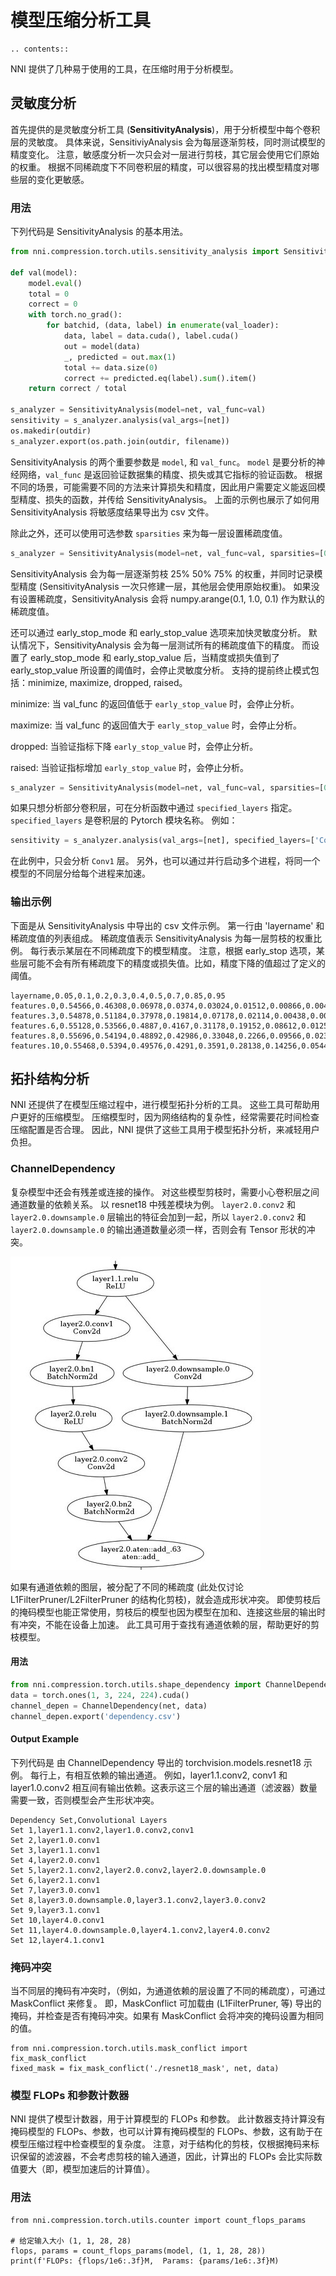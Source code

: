 # 模型压缩分析工具

```eval_rst
.. contents::
```

NNI 提供了几种易于使用的工具，在压缩时用于分析模型。

## 灵敏度分析
首先提供的是灵敏度分析工具 (**SensitivityAnalysis**)，用于分析模型中每个卷积层的灵敏度。 具体来说，SensitiviyAnalysis 会为每层逐渐剪枝，同时测试模型的精度变化。 注意，敏感度分析一次只会对一层进行剪枝，其它层会使用它们原始的权重。 根据不同稀疏度下不同卷积层的精度，可以很容易的找出模型精度对哪些层的变化更敏感。

### 用法

下列代码是 SensitivityAnalysis 的基本用法。
```python
from nni.compression.torch.utils.sensitivity_analysis import SensitivityAnalysis

def val(model):
    model.eval()
    total = 0
    correct = 0
    with torch.no_grad():
        for batchid, (data, label) in enumerate(val_loader):
            data, label = data.cuda(), label.cuda()
            out = model(data)
            _, predicted = out.max(1)
            total += data.size(0)
            correct += predicted.eq(label).sum().item()
    return correct / total

s_analyzer = SensitivityAnalysis(model=net, val_func=val)
sensitivity = s_analyzer.analysis(val_args=[net])
os.makedir(outdir)
s_analyzer.export(os.path.join(outdir, filename))
```

SensitivityAnalysis 的两个重要参数是 `model`, 和 `val_func`。 `model` 是要分析的神经网络，`val_func` 是返回验证数据集的精度、损失或其它指标的验证函数。 根据不同的场景，可能需要不同的方法来计算损失和精度，因此用户需要定义能返回模型精度、损失的函数，并传给 SensitivityAnalysis。 上面的示例也展示了如何用 SensitivityAnalysis 将敏感度结果导出为 csv 文件。

除此之外，还可以使用可选参数 `sparsities` 来为每一层设置稀疏度值。
```python
s_analyzer = SensitivityAnalysis(model=net, val_func=val, sparsities=[0.25, 0.5, 0.75])
```
SensitivityAnalysis 会为每一层逐渐剪枝 25% 50% 75% 的权重，并同时记录模型精度 (SensitivityAnalysis 一次只修建一层，其他层会使用原始权重)。 如果没有设置稀疏度，SensitivityAnalysis 会将 numpy.arange(0.1, 1.0, 0.1) 作为默认的稀疏度值。

还可以通过 early_stop_mode 和 early_stop_value 选项来加快灵敏度分析。 默认情况下，SensitivityAnalysis 会为每一层测试所有的稀疏度值下的精度。 而设置了 early_stop_mode 和 early_stop_value 后，当精度或损失值到了 early_stop_value 所设置的阈值时，会停止灵敏度分析。 支持的提前终止模式包括：minimize, maximize, dropped, raised。

minimize: 当 val_func 的返回值低于 `early_stop_value` 时，会停止分析。

maximize: 当 val_func 的返回值大于 `early_stop_value` 时，会停止分析。

dropped: 当验证指标下降 `early_stop_value` 时，会停止分析。

raised: 当验证指标增加 `early_stop_value` 时，会停止分析。

```python
s_analyzer = SensitivityAnalysis(model=net, val_func=val, sparsities=[0.25, 0.5, 0.75], early_stop_mode='dropped', early_stop_value=0.1)
```
如果只想分析部分卷积层，可在分析函数中通过 `specified_layers` 指定。 `specified_layers` 是卷积层的 Pytorch 模块名称。 例如：
```python
sensitivity = s_analyzer.analysis(val_args=[net], specified_layers=['Conv1'])
```
在此例中，只会分析 `Conv1` 层。 另外，也可以通过并行启动多个进程，将同一个模型的不同层分给每个进程来加速。


### 输出示例
下面是从 SensitivityAnalysis 中导出的 csv 文件示例。 第一行由 'layername' 和稀疏度值的列表组成。 稀疏度值表示 SensitivityAnalysis 为每一层剪枝的权重比例。 每行表示某层在不同稀疏度下的模型精度。 注意，根据 early_stop 选项，某些层可能不会有所有稀疏度下的精度或损失值。比如，精度下降的值超过了定义的阈值。
```
layername,0.05,0.1,0.2,0.3,0.4,0.5,0.7,0.85,0.95
features.0,0.54566,0.46308,0.06978,0.0374,0.03024,0.01512,0.00866,0.00492,0.00184
features.3,0.54878,0.51184,0.37978,0.19814,0.07178,0.02114,0.00438,0.00442,0.00142
features.6,0.55128,0.53566,0.4887,0.4167,0.31178,0.19152,0.08612,0.01258,0.00236
features.8,0.55696,0.54194,0.48892,0.42986,0.33048,0.2266,0.09566,0.02348,0.0056
features.10,0.55468,0.5394,0.49576,0.4291,0.3591,0.28138,0.14256,0.05446,0.01578
```

## 拓扑结构分析
NNI 还提供了在模型压缩过程中，进行模型拓扑分析的工具。 这些工具可帮助用户更好的压缩模型。 压缩模型时，因为网络结构的复杂性，经常需要花时间检查压缩配置是否合理。 因此，NNI 提供了这些工具用于模型拓扑分析，来减轻用户负担。

### ChannelDependency
复杂模型中还会有残差或连接的操作。 对这些模型剪枝时，需要小心卷积层之间通道数量的依赖关系。 以 resnet18 中残差模块为例。 `layer2.0.conv2` 和 `layer2.0.downsample.0` 层输出的特征会加到一起，所以 `layer2.0.conv2` 和 `layer2.0.downsample.0` 的输出通道数量必须一样，否则会有 Tensor 形状的冲突。

![](../../img/channel_dependency_example.jpg)


如果有通道依赖的图层，被分配了不同的稀疏度 (此处仅讨论 L1FilterPruner/L2FilterPruner 的结构化剪枝)，就会造成形状冲突。 即使剪枝后的掩码模型也能正常使用，剪枝后的模型也因为模型在加和、连接这些层的输出时有冲突，不能在设备上加速。 此工具可用于查找有通道依赖的层，帮助更好的剪枝模型。

#### 用法
```python
from nni.compression.torch.utils.shape_dependency import ChannelDependency
data = torch.ones(1, 3, 224, 224).cuda()
channel_depen = ChannelDependency(net, data)
channel_depen.export('dependency.csv')
```

#### Output Example
下列代码是 由 ChannelDependency 导出的 torchvision.models.resnet18 示例。 每行上，有相互依赖的输出通道。 例如，layer1.1.conv2, conv1 和 layer1.0.conv2 相互间有输出依赖。这表示这三个层的输出通道（滤波器）数量需要一致，否则模型会产生形状冲突。
```
Dependency Set,Convolutional Layers
Set 1,layer1.1.conv2,layer1.0.conv2,conv1
Set 2,layer1.0.conv1
Set 3,layer1.1.conv1
Set 4,layer2.0.conv1
Set 5,layer2.1.conv2,layer2.0.conv2,layer2.0.downsample.0
Set 6,layer2.1.conv1
Set 7,layer3.0.conv1
Set 8,layer3.0.downsample.0,layer3.1.conv2,layer3.0.conv2
Set 9,layer3.1.conv1
Set 10,layer4.0.conv1
Set 11,layer4.0.downsample.0,layer4.1.conv2,layer4.0.conv2
Set 12,layer4.1.conv1
```

### 掩码冲突
当不同层的掩码有冲突时，（例如，为通道依赖的层设置了不同的稀疏度），可通过 MaskConflict 来修复。 即，MaskConflict 可加载由 (L1FilterPruner, 等) 导出的掩码，并检查是否有掩码冲突。如果有 MaskConflict 会将冲突的掩码设置为相同的值。

```
from nni.compression.torch.utils.mask_conflict import fix_mask_conflict
fixed_mask = fix_mask_conflict('./resnet18_mask', net, data)
```

### 模型 FLOPs 和参数计数器
NNI 提供了模型计数器，用于计算模型的 FLOPs 和参数。 此计数器支持计算没有掩码模型的 FLOPs、参数，也可以计算有掩码模型的 FLOPs、参数，这有助于在模型压缩过程中检查模型的复杂度。 注意，对于结构化的剪枝，仅根据掩码来标识保留的滤波器，不会考虑剪枝的输入通道，因此，计算出的 FLOPs 会比实际数值要大（即，模型加速后的计算值）。

### 用法
```
from nni.compression.torch.utils.counter import count_flops_params

# 给定输入大小 (1, 1, 28, 28)
flops, params = count_flops_params(model, (1, 1, 28, 28))
print(f'FLOPs: {flops/1e6:.3f}M,  Params: {params/1e6:.3f}M)
```